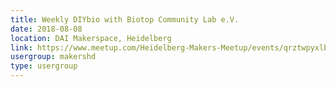 ```yaml
---
title: Weekly DIYbio with Biotop Community Lab e.V.
date: 2018-08-08
location: DAI Makerspace, Heidelberg
link: https://www.meetup.com/Heidelberg-Makers-Meetup/events/qrztwpyxlblb/
usergroup: makershd
type: usergroup
---
```

